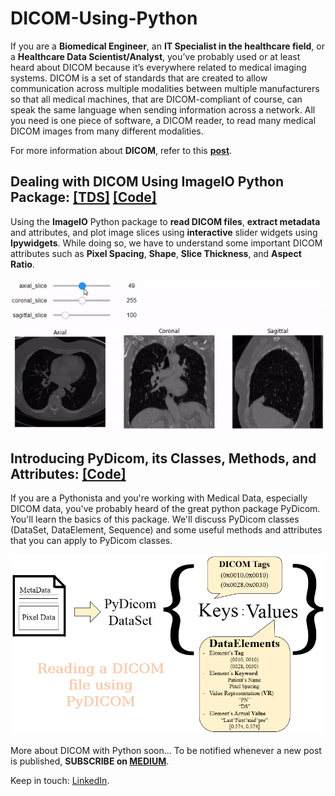 # DICOM-Using-Python

If you are a **Biomedical Engineer**, an **IT Specialist in the healthcare field**, or a **Healthcare Data Scientist/Analyst**, you’ve probably used or at least heard about DICOM because it’s everywhere related to medical imaging systems. DICOM is a set of standards that are created to allow communication across multiple modalities between multiple manufacturers so that all medical machines, that are DICOM-compliant of course, can speak the same language when sending information across a network. All you need is one piece of software, a DICOM reader, to read many medical DICOM images from many different modalities.

For more information about **DICOM**, refer to this **[post](https://medium.com/@omar.ok1998/what-is-dicom-a28c5fe24c9d)**.

## Dealing with DICOM Using ImageIO Python Package: **[[TDS]](https://towardsdatascience.com/dealing-with-dicom-using-imageio-python-package-117f1212ab82) [[Code]](https://github.com/OmarAlkousa/DICOM-Using-Python/blob/main/Dealing_with_DICOM_using_%20ImageIO/Dealing_with_DICOM_using_%20ImageIO.ipynb)**
Using the **ImageIO** Python package to **read DICOM files**, **extract metadata** and attributes, and plot image slices using **interactive** slider widgets using **Ipywidgets**. While doing so, we have to understand some important DICOM attributes such as **Pixel Spacing**, **Shape**, **Slice Thickness**, and **Aspect Ratio**.



<p align="center">
  <img src="https://github.com/OmarAlkousa/DICOM-Using-Python/blob/main/Dealing_with_DICOM_using_%20ImageIO/Demo/Axial_Coronal_Sagittal_CT_DEMO.gif", width="600">
</p>

## Introducing PyDicom, its Classes, Methods, and Attributes: **[[Code]](https://github.com/OmarAlkousa/DICOM-Using-Python/blob/main/DICOM_Using_PyDicom/Introducing_PyDicom%2C_its_Classes%2C_Methods%2C_and_Attributes.ipynb)**
If you are a Pythonista and you're working with Medical Data, especially DICOM data, you've probably heard of the great python package PyDicom. You'll learn the basics of this package. We'll discuss PyDicom classes (DataSet, DataElement, Sequence) and some useful methods and attributes that you can apply to PyDicom classes.

<p align="center">
  <img src="https://github.com/OmarAlkousa/DICOM-Using-Python/blob/main/DICOM_Using_PyDicom/Reading_DICOM_File_Using_dcm_read.png", width="600">
</p>


More about DICOM with Python soon... To be notified whenever a new post is published, **SUBSCRIBE  on [MEDIUM](https://medium.com/@omar.ok1998/subscribe)**.

Keep in touch: [LinkedIn](https://www.linkedin.com/in/omar-alkousa).

